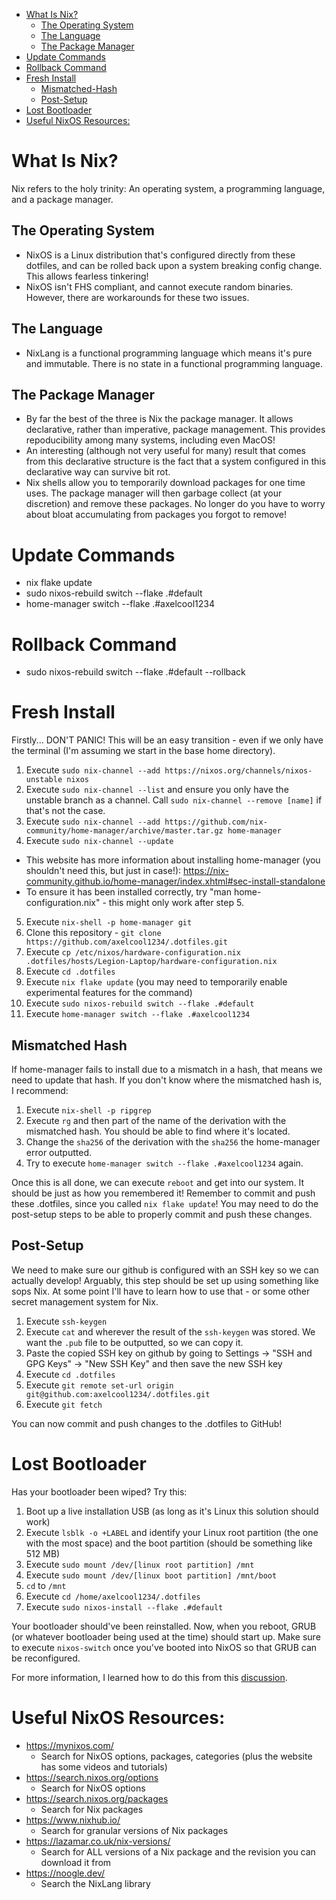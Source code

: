 <!--toc:start-->
- [What Is Nix?](#what-is-nix)
  - [The Operating System](#the-operating-system)
  - [The Language](#the-language)
  - [The Package Manager](#the-package-manager)
- [Update Commands](#update-commands)
- [Rollback Command](#rollback-command)
- [Fresh Install](#fresh-install)
  - [Mismatched-Hash](#Mismatched-Hash)
  - [Post-Setup](#Post-Setup)
- [Lost Bootloader](#Lost-Bootloader)
- [Useful NixOS Resources:](#useful-nixos-resources)
<!--toc:end-->

# What Is Nix?
Nix refers to the holy trinity: An operating system, a programming language, and a package manager.

## The Operating System
- NixOS is a Linux distribution that's configured directly from these dotfiles, and can be rolled back upon a system breaking config change. This allows fearless tinkering!
- NixOS isn't FHS compliant, and cannot execute random binaries. However, there are workarounds for these two issues.
## The Language
- NixLang is a functional programming language which means it's pure and immutable. There is no state in a functional programming language.

## The Package Manager
- By far the best of the three is Nix the package manager. It allows declarative, rather than imperative, package management. This provides repoducibility among many systems, including even MacOS!
- An interesting (although not very useful for many) result that comes from this declarative structure is the fact that a system configured in this declarative way can survive bit rot. 
- Nix shells allow you to temporarily download packages for one time uses. The package manager will then garbage collect (at your discretion) and remove these packages. No longer do you have to worry about bloat accumulating from packages you forgot to remove!

# Update Commands
- nix flake update
- sudo nixos-rebuild switch --flake .#default
- home-manager switch --flake .#axelcool1234

# Rollback Command
- sudo nixos-rebuild switch --flake .#default --rollback

# Fresh Install
Firstly... DON'T PANIC! This will be an easy transition - even if we only have the terminal (I'm assuming we start in the base home directory).
1. Execute `sudo nix-channel --add https://nixos.org/channels/nixos-unstable nixos`
2. Execute `sudo nix-channel --list` and ensure you only have the unstable branch as a channel. Call `sudo nix-channel --remove [name]` if that's not the case.
3. Execute `sudo nix-channel --add https://github.com/nix-community/home-manager/archive/master.tar.gz home-manager`
4. Execute `sudo nix-channel --update`
- This website has more information about installing home-manager (you shouldn't need this, but just in case!): 
  https://nix-community.github.io/home-manager/index.xhtml#sec-install-standalone
- To ensure it has been installed correctly, try "man home-configuration.nix" - this might only work after step 5.
5. Execute `nix-shell -p home-manager git`
6. Clone this repository - `git clone https://github.com/axelcool1234/.dotfiles.git`
7. Execute `cp /etc/nixos/hardware-configuration.nix .dotfiles/hosts/Legion-Laptop/hardware-configuration.nix`
7. Execute `cd .dotfiles`
8. Execute `nix flake update` (you may need to temporarily enable experimental features for the command)
9. Execute `sudo nixos-rebuild switch --flake .#default`
10. Execute `home-manager switch --flake .#axelcool1234`

## Mismatched Hash
If home-manager fails to install due to a mismatch in a hash, that means we need to update that hash. If you don't know where the mismatched hash is, I recommend:
1. Execute `nix-shell -p ripgrep`
2. Execute `rg` and then part of the name of the derivation with the mismatched hash. You should be able to find where it's located. 
3. Change the `sha256` of the derivation with the `sha256` the home-manager error outputted.
4. Try to execute `home-manager switch --flake .#axelcool1234` again.

Once this is all done, we can execute `reboot` and get into our system. It should be just as how you remembered it! Remember to commit and push these .dotfiles,
since you called `nix flake update`! You may need to do the post-setup steps to be able to properly commit and push these changes.

## Post-Setup
We need to make sure our github is configured with an SSH key so we can actually develop! Arguably, this step should be set up using something like sops Nix. At some point
I'll have to learn how to use that - or some other secret management system for Nix.
1. Execute `ssh-keygen`
2. Execute `cat` and wherever the result of the `ssh-keygen` was stored. We want the `.pub` file to be outputted, so we can copy it.
3. Paste the copied SSH key on github by going to Settings -> "SSH and GPG Keys" -> "New SSH Key" and then save the new SSH key
4. Execute `cd .dotfiles`
5. Execute `git remote set-url origin git@github.com:axelcool1234/.dotfiles.git`
6. Execute `git fetch`

You can now commit and push changes to the .dotfiles to GitHub!

# Lost Bootloader
Has your bootloader been wiped? Try this:
1. Boot up a live installation USB (as long as it's Linux this solution should work)
2. Execute `lsblk -o +LABEL` and identify your Linux root partition (the one with the most space) and the boot partition (should be something like 512 MB)
2. Execute `sudo mount /dev/[linux root partition] /mnt` 
3. Execute `sudo mount /dev/[linux boot partition] /mnt/boot`
4. `cd` to `/mnt`
5. Execute `cd /home/axelcool1234/.dotfiles`
6. Execute `sudo nixos-install --flake .#default`

Your bootloader should've been reinstalled. Now, when you reboot, GRUB (or whatever bootloader being used at the time) should start up.
Make sure to execute `nixos-switch` once you've booted into NixOS so that GRUB can be reconfigured.

For more information, I learned how to do this from this [discussion](https://www.reddit.com/r/NixOS/comments/183jlh5/comment/kapafke/?utm_source=share&utm_medium=web3x&utm_name=web3xcss&utm_term=1&utm_content=share_button).

# Useful NixOS Resources:
- https://mynixos.com/
  - Search for NixOS options, packages, categories (plus the website has some videos and tutorials)
- https://search.nixos.org/options
  - Search for NixOS options
- https://search.nixos.org/packages
  - Search for Nix packages
- https://www.nixhub.io/
  - Search for granular versions of Nix packages
- https://lazamar.co.uk/nix-versions/
  - Search for ALL versions of a Nix package and the revision you can download it from
- https://noogle.dev/
  - Search the NixLang library
